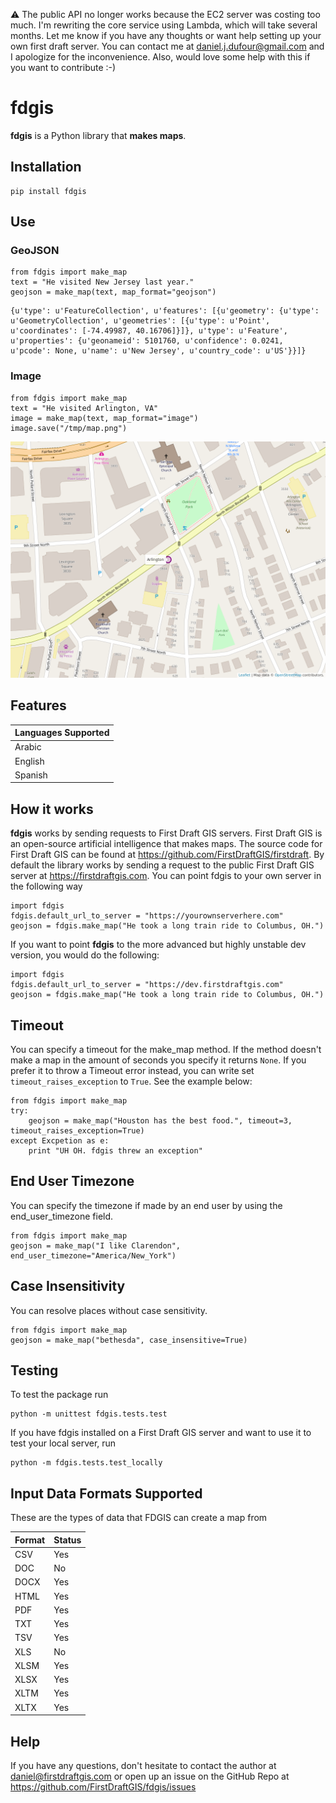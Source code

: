 :warning: The public API no longer works because the EC2 server was costing too much.  I'm rewriting the core service using Lambda, which will take several months.  Let me know if you have any thoughts or want help setting up your own first draft server. You can contact me at daniel.j.dufour@gmail.com and I apologize for the inconvenience.  Also, would love some help with this if you want to contribute :-) 

# fdgis
**fdgis** is a Python library that **makes maps**.

## Installation
```
pip install fdgis
```

## Use
### GeoJSON
```
from fdgis import make_map
text = "He visited New Jersey last year."
geojson = make_map(text, map_format="geojson")
```
```
{u'type': u'FeatureCollection', u'features': [{u'geometry': {u'type': u'GeometryCollection', u'geometries': [{u'type': u'Point', u'coordinates': [-74.49987, 40.16706]}]}, u'type': u'Feature', u'properties': {u'geonameid': 5101760, u'confidence': 0.0241, u'pcode': None, u'name': u'New Jersey', u'country_code': u'US'}}]}
```

### Image
```
from fdgis import make_map
text = "He visited Arlington, VA"
image = make_map(text, map_format="image")
image.save("/tmp/map.png")
```
<img src="https://raw.githubusercontent.com/FirstDraftGIS/fdgis/master/arlington.png" width="700px">

## Features
| Languages Supported |
| ------------------- |
| Arabic |
| English |
| Spanish|

## How it works
**fdgis** works by sending requests to First Draft GIS servers.  First Draft GIS is an open-source artificial intelligence that makes maps.  The source code for First Draft GIS can be found at https://github.com/FirstDraftGIS/firstdraft.  By default the library works by sending a request to the public First Draft GIS server at https://firstdraftgis.com.  You can point fdgis to your own server in the following way
```
import fdgis
fdgis.default_url_to_server = "https://yourownserverhere.com"
geojson = fdgis.make_map("He took a long train ride to Columbus, OH.")
```
If you want to point **fdgis** to the more advanced but highly unstable dev version, you would do the following:
```
import fdgis
fdgis.default_url_to_server = "https://dev.firstdraftgis.com"
geojson = fdgis.make_map("He took a long train ride to Columbus, OH.")
```

## Timeout
You can specify a timeout for the make_map method.  If the method doesn't make a map in the amount of seconds you specify it returns `None`.  If you prefer it to throw a Timeout error instead, you can write set `timeout_raises_exception` to `True`.  See the example below:
```
from fdgis import make_map
try:
    geojson = make_map("Houston has the best food.", timeout=3, timeout_raises_exception=True)
except Excpetion as e:
    print "UH OH. fdgis threw an exception"
```

## End User Timezone
You can specify the timezone if made by an end user by using the end_user_timezone field.
```
from fdgis import make_map
geojson = make_map("I like Clarendon", end_user_timezone="America/New_York")
```

## Case Insensitivity
You can resolve places without case sensitivity.
```
from fdgis import make_map
geojson = make_map("bethesda", case_insensitive=True)
```

## Testing
To test the package run
```
python -m unittest fdgis.tests.test
```

If you have fdgis installed on a First Draft GIS server and want to use it to test your local server, run
```
python -m fdgis.tests.test_locally
```

## Input Data Formats Supported
These are the types of data that FDGIS can create a map from

| Format | Status |
| ------ | ------ |
| CSV | Yes |
| DOC | No |
| DOCX | Yes |
| HTML | Yes |
| PDF | Yes |
| TXT | Yes |
| TSV | Yes |
| XLS | No |
| XLSM | Yes |
| XLSX | Yes |
| XLTM | Yes |
| XLTX | Yes |

## Help
If you have any questions, don't hesitate to contact the author at daniel@firstdraftgis.com or open up an issue on the GitHub Repo at https://github.com/FirstDraftGIS/fdgis/issues
